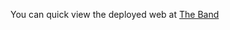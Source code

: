 You can quick view the deployed web at [The Band](https://qangtran.github.io/Learn_Web-The_Music_Band/) 
